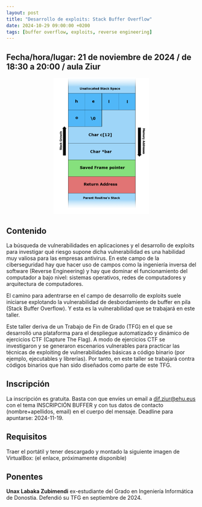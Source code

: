 ```yaml
---
layout: post
title: "Desarrollo de exploits: Stack Buffer Overflow"
date: 2024-10-29 09:00:00 +0200
tags: [buffer overflow, exploits, reverse engineering]
---
```


## Fecha/hora/lugar: 21 de noviembre de 2024 / de 18:30 a 20:00 / aula Ziur

<div style="text-align: center;">
<img src="/assets/img/posts/Stack_Overflow.png" alt="Esquema del segmento de la pila de un proceso (una sección de la memoria principal), en la que aparecen el sitio reservado para las variables locales, el Saved Frame Pointer y la Return Address." title="Esquema del segmento de la pila de un proceso (wikipedia.org)." width="50%" />
</div>

## Contenido

La búsqueda de vulnerabilidades en aplicaciones y el desarrollo de exploits para investigar qué riesgo supone dicha vulnerabilidad es una habilidad muy valiosa para las empresas antivirus. En este campo de la ciberseguridad hay que hacer uso de campos como la ingeniería inversa del software (Reverse Engineering) y hay que dominar el funcionamiento del computador a bajo nivel: sistemas operativos, redes de computadores y arquitectura de computadores.

El camino para adentrarse en el campo de desarrollo de exploits suele iniciarse explotando la vulnerabilidad de desbordamiento de buffer en pila (Stack Buffer Overflow). Y esta es la vulnerabilidad que se trabajará en este taller.

Este taller deriva de un Trabajo de Fin de Grado (TFG) en el que se desarrolló una plataforma para el despliegue automatizado y dinámico de ejercicios CTF (Capture The Flag). A modo de ejercicios CTF se investigaron y se generaron escenarios vulnerables para practicar las técnicas de exploiting de vulnerabilidades básicas a código binario (por ejemplo, ejecutables y librerías). Por tanto, en este taller se trabajará contra códigos binarios que han sido diseñados como parte de este TFG.

## Inscripción

La inscripción es gratuita. Basta con que envíes un email a [dif.ziur@ehu.eus](dif.ziur@ehu.eus) con el tema INSCRIPCIÓN BUFFER y con tus datos de contacto (nombre+apellidos, email) en el cuerpo del mensaje. Deadline para apuntarse: 2024-11-19.

## Requisitos

Traer el portátil y tener descargado y montado la siguiente imagen de VirtualBox: (el enlace, próximamente disponible)

## Ponentes

**Unax Labaka Zubimendi** ex-estudiante del Grado en Ingeniería Informática de Donostia. Defendió su TFG en septiembre de 2024. 
